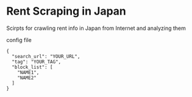 # Rent Scraping in Japan

Scirpts for crawling rent info in Japan from Internet and analyzing them

config file

```
{
  "search_url": "YOUR_URL",
  "tag": "YOUR_TAG",
  "block_list": [
    "NAME1",
    "NAME2"
  ]
}
```
